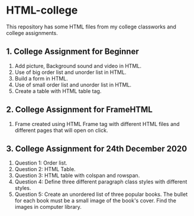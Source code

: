 # HTML-college

This repository has some HTML files from my college classworks and college assignments.

## 1. College Assignment for Beginner
1. Add picture, Background sound and video in HTML.
2. Use of big order list and unorder list in HTML.
3. Build a form in HTML.
4. Use of small order list and unorder list in HTML. 
5. Create a table with HTML table tag.

## 2. College Assignment for FrameHTML
1. Frame created using HTML Frame tag with different HTML files and different pages that will open on click.

## 3. College Assignment for 24th December 2020
1. Question 1: Order list.
2. Question 2: HTML Table.
3. Question 3: HTML table with colspan and rowspan.
4. Question 4: Define three different paragraph class styles with different styles.
5. Question 5: Create an unordered list of three popular books. The bullet for each book must be a small image
of the book's cover. Find the images in computer library.
